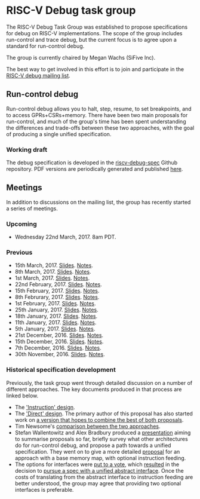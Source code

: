 # RISC-V Debug task group

The RISC-V Debug Task Group was established to propose specifications for debug on RISC-V implementations. The scope of the group includes run-control and trace debug, but the current focus is to agree upon a standard for run-control debug.

The group is currently chaired by Megan Wachs (SiFive Inc).

The best way to get involved in this effort is to join and participate in the [RISC-V debug mailing list](https://groups.google.com/a/groups.riscv.org/forum/#!forum/debug).

## Run-control debug

Run-control debug allows you to halt, step, resume, to set breakpoints, and to access GPRs+CSRs+memory. There have been two main proposals for run-control, and much of the group's time has been spent understanding the differences and trade-offs between these two approaches, with the goal of producing a single unified specification.

### Working draft
The debug specification is developed in the [riscv-debug-spec](https://github.com/riscv/riscv-debug-spec) Github repository. PDF versions are periodically generated and published [here](https://dev.sifive.com/documentation/risc-v-external-debug-support/).

## Meetings

In addition to discussions on the mailing list, the group has recently started a series of meetings.

### Upcoming
  * Wednesday 22nd March, 2017. 8am PDT.

### Previous
  * 15th March, 2017. [Slides](https://docs.google.com/presentation/d/1VsKJoSRIClrip-7HonvrBY9N0h2yoTFthKMrZiGbi0E/edit?usp=sharing). [Notes](https://groups.google.com/a/groups.riscv.org/d/msg/debug/hQk8h3mqlhg/RNXp4Ml1BAAJ).
  * 8th March, 2017. [Slides](https://docs.google.com/presentation/d/1y6qRwca3AvPWlMu_YF8LwfsfhOay5zskaJtYdSXs0kA/edit#slide=id.p). [Notes](https://groups.google.com/a/groups.riscv.org/d/msg/debug/YQoGrEP7Qmg/77zYRl28AQAJ).
  * 1st March, 2017. [Slides](https://docs.google.com/presentation/d/1N7_rD8yA6hb2d5HfxIgtc3JtcBG93U3mvQ3SGaTzoH4/edit?usp=sharing). [Notes](https://groups.google.com/a/groups.riscv.org/d/msg/debug/y2iXico1Jq8/sZ5nOrt2BAAJ).
  * 22nd February, 2017. [Slides](https://docs.google.com/presentation/d/1LKeLg7Lw-O-yd6-K0Q0NauUyyK-fee7aRHeY2uh-neU/edit?usp=sharing). [Notes](https://groups.google.com/a/groups.riscv.org/d/msg/debug/ECH84s1E4gM/OKCPxVRwAwAJ).
  * 15th February, 2017. [Slides](https://docs.google.com/presentation/d/15PabK0Lj6c1ASlhs88yAd598BN3NhCHRnzBbQZEr4Gs/edit?usp=sharing). [Notes](https://groups.google.com/a/groups.riscv.org/d/msg/debug/ZH5Z0YSDvtg/xgjRyMZNAQAJ).
  * 8th Februrary, 2017. [Slides](https://docs.google.com/presentation/d/15PabK0Lj6c1ASlhs88yAd598BN3NhCHRnzBbQZEr4Gs/edit?usp=sharing). [Notes](https://groups.google.com/a/groups.riscv.org/d/msg/debug/bMbG1KESEnk/khvNcHe0DwAJ).
  * 1st February, 2017. [Slides](https://docs.google.com/presentation/d/1npb-thIWwbQP9IAiRNDmzmMoWOBgm5Tyo283zlDXQkg/edit?usp=sharing). [Notes](https://groups.google.com/a/groups.riscv.org/d/msg/debug/KU22vtt_pWI/QuBoiXWMDQAJ).
  * 25th January, 2017. [Slides](https://docs.google.com/presentation/d/1TApV32HsTzilEqZO6FfWQcCo-zHJxl3IZlR0CJ47Jec/edit?usp=sharing). [Notes](https://groups.google.com/a/groups.riscv.org/d/msg/debug/FgOOnKQW8TY/jnhOLJNqCwAJ).
  * 18th January, 2017. [Slides](https://docs.google.com/presentation/d/1dSBiJQSRdUdpEPW_eS_gTWC6viaz3lIrFHe1j2lwGQ8/edit?usp=sharing). [Notes](https://groups.google.com/a/groups.riscv.org/d/msg/debug/9-k_39cb5xo/uMp_25lECQAJ).
  * 11th January, 2017. [Slides](https://docs.google.com/presentation/d/1p2ny3cb2fjTeADlgy1Q4fhlY5pCmsO4LmLvNZ6ha8-A/edit?usp=sharing). [Notes](https://groups.google.com/a/groups.riscv.org/d/msg/debug/oFfmIQgkb_k/xq6faXkSFAAJ).
  * 5th January, 2017. [Slides](https://docs.google.com/presentation/d/1GlQNnZmCJ0sVICde6IOnv3bBvPYkHsU0AiAElGFyxNw/edit?usp=sharing). [Notes](https://groups.google.com/a/groups.riscv.org/d/msg/debug/r4jt2VmWXpI/7ktkIF46EgAJ).
  * 21st December, 2016. [Slides](https://docs.google.com/presentation/d/1Aikb1R2xposb9no0f3AQq-2FCC9zX9m2MyBBQBZcgDc/edit?usp=sharing). [Notes](https://groups.google.com/a/groups.riscv.org/d/msg/debug/LqaZtesnqUg/QlM0i3HxDQAJ).
  * 15th December, 2016. [Slides](https://docs.google.com/presentation/d/1QnTYCawE_wbeU_F6c0F0QoUA6sKHf4fvcyrlK0Nz0KY/edit?usp=sharing). [Notes](https://groups.google.com/a/groups.riscv.org/d/msg/debug/37AFJNRdkME/r_Z4bbO_BgAJ).
  * 7th December, 2016. [Slides](https://docs.google.com/presentation/d/1zMAUUgEf1nydUpKVB5Tg9cdOJrl4M0pWdTgHoMEVD4Q/edit?usp=sharing). [Notes](https://groups.google.com/a/groups.riscv.org/d/msg/debug/qoYAY36-5HQ/o6DSzDXlBAAJ).
  * 30th November, 2016. [Slides](https://docs.google.com/presentation/d/1jOjG20-gwtcGybZg2Bu3StV6ljZZV9n2SQAEjKWQwDE/edit?usp=sharing). [Notes](https://groups.google.com/a/groups.riscv.org/d/msg/debug/ucaYL8pNfxo/Rv81fi6nCwAJ).
  
### Historical specification development
Previously, the task group went through detailed discussion on a number of different approaches. The key documents produced in that process are linked below.

* The ['Instruction' design](https://dev.sifive.com/documentation/risc-v-external-debug-support/).
* The ['Direct' design](https://groups.google.com/a/groups.riscv.org/d/msg/debug/N2Qu17lALe4/4lzibYmvCQAJ). The primary author of this proposal has also started work on [a version that hopes to combine the best of both proposals](https://groups.google.com/a/groups.riscv.org/d/msg/debug/HYCuX8oP6Ew/NLTr1IWNBAAJ).
* Tim Newsome's [comparison between the two approaches](https://sifive.github.io/debug-mechanism-comparison/).
* Stefan Wallentowitz and Alex Bradbury produced a [presentation](https://goo.gl/9abgZa) aiming to summarise proposals so far, briefly survey what other architectures do for run-control debug, and propose a path towards a unified specification. They went on to give a more detailed [proposal](https://goo.gl/Uy5V2k) for an approach with a base memory map, with optional instruction feeding.
* The options for interfaces were [put to a vote](https://sifive.github.io/debug-mechanism-comparison/poll), which [resulted](https://sifive.github.io/debug-mechanism-comparison/poll-results/results.html) in the decision to [pursue a spec with a unified abstract interface](https://groups.google.com/a/groups.riscv.org/d/msg/debug/FDmZUk7YCNw/e9e5pN3mCQAJ). Once the costs of translating from the abstract interface to instruction feeding are better understood, the group may agree that providing two optional interfaces is preferable.
